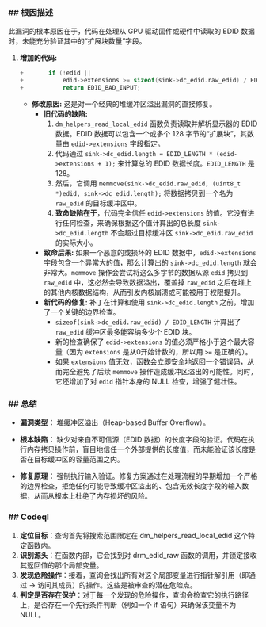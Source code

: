 ### **## 根因描述**

此漏洞的根本原因在于，代码在处理从 GPU 驱动固件或硬件中读取的 EDID 数据时，未能充分验证其中的“扩展块数量”字段。

1.  **增加的代码:**
    ```c
    +		if (!edid ||
    +		    edid->extensions >= sizeof(sink->dc_edid.raw_edid) / EDID_LENGTH)
    +			return EDID_BAD_INPUT;
    ```
    *   **修改原因:** 这是对一个经典的堆缓冲区溢出漏洞的直接修复。
        *   **旧代码的缺陷:**
            1.  `dm_helpers_read_local_edid` 函数负责读取并解析显示器的 EDID 数据。EDID 数据可以包含一个或多个 128 字节的“扩展块”，其数量由 `edid->extensions` 字段指定。
            2.  代码通过 `sink->dc_edid.length = EDID_LENGTH * (edid->extensions + 1);` 来计算总的 EDID 数据长度。`EDID_LENGTH` 是 128。
            3.  然后，它调用 `memmove(sink->dc_edid.raw_edid, (uint8_t *)edid, sink->dc_edid.length);` 将数据拷贝到一个名为 `raw_edid` 的目标缓冲区中。
            4.  **致命缺陷在于**，代码完全信任 `edid->extensions` 的值。它没有进行任何检查，来确保根据这个值计算出的总长度 `sink->dc_edid.length` 不会超过目标缓冲区 `sink->dc_edid.raw_edid` 的实际大小。
        *   **致命后果:** 如果一个恶意的或损坏的 EDID 数据中，`edid->extensions` 字段包含一个异常大的值，那么计算出的 `sink->dc_edid.length` 就会非常大。`memmove` 操作会尝试将这么多字节的数据从源 `edid` 拷贝到 `raw_edid` 中，这必然会导致数据溢出，覆盖掉 `raw_edid` 之后在堆上的其他内核数据结构，从而引发内核崩溃或可能被用于权限提升。
        *   **新代码的修复:** 补丁在计算和使用 `sink->dc_edid.length` 之前，增加了一个关键的边界检查。
            *   `sizeof(sink->dc_edid.raw_edid) / EDID_LENGTH` 计算出了 `raw_edid` 缓冲区最多能容纳多少个 EDID 块。
            *   新的检查确保了 `edid->extensions` 的值必须严格小于这个最大容量（因为 `extensions` 是从0开始计数的，所以用 `>=` 是正确的）。
            *   如果 `extensions` 值无效，函数会立即安全地返回一个错误码，从而完全避免了后续 `memmove` 操作造成缓冲区溢出的可能性。同时，它还增加了对 `edid` 指针本身的 NULL 检查，增强了健壮性。

### **## 总结**

*   **漏洞类型：**
    堆缓冲区溢出（Heap-based Buffer Overflow）。

*   **根本缺陷：**
    缺少对来自不可信源（EDID 数据）的长度字段的验证。代码在执行内存拷贝操作前，盲目地信任一个外部提供的长度值，而未能验证该长度是否在目标缓冲区的容量范围之内。

*   **修复原理：**
    强制执行输入验证。修复方案通过在处理流程的早期增加一个严格的边界检查，拒绝任何可能导致缓冲区溢出的、包含无效长度字段的输入数据，从而从根本上杜绝了内存损坏的风险。

### ## Codeql

1. **定位目标**：查询首先将搜索范围限定在 dm_helpers_read_local_edid 这个特定函数内。
2. **识别源头**：在函数内部，它会找到对 drm_edid_raw 函数的调用，并锁定接收其返回值的那个局部变量。
3. **发现危险操作**：接着，查询会找出所有对这个局部变量进行指针解引用（即通过 -> 访问其成员）的操作。这些是被审查的潜在危险点。
4. **判定是否存在保护**：对于每一个发现的危险操作，查询会检查它的执行路径上，是否存在一个先行条件判断（例如一个 if 语句）来确保该变量不为 NULL。